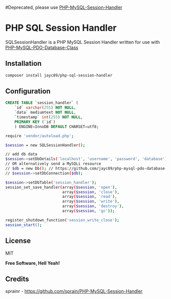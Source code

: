 #Deprecated, please use [PHP-MySQL-Session-Handler](https://github.com/jayc89/PHP-MySQL-Session-Handler)


PHP SQL Session Handler
=========

SQLSessionHandler is a PHP MySQL Session Handler written for use with [PHP-MySQL-PDO-Database-Class](https://github.com/jayc89/php-mysql-pdo-database-class)

Installation
--------------

```sh
composer install jayc89/php-sql-session-handler
```

Configuration
--------------

```sql
CREATE TABLE `session_handler` (
    `id` varchar(255) NOT NULL,
    `data` mediumtext NOT NULL,
    `timestamp` int(255) NOT NULL,
    PRIMARY KEY (`id`)
    ) ENGINE=InnoDB DEFAULT CHARSET=utf8;
```

```sh
require 'vendor/autoload.php';

$session = new SQLSessionHandler();

// add db data
$session->setDbDetails('localhost', 'username', 'password', 'database');
// OR alternatively send a MySQLi resource
// $db = new Db(); // https://github.com/jayc89/php-mysql-pdo-database-class
// $session->setDbConnection($db);

$session->setDbTable('session_handler');
session_set_save_handler(array($session, 'open'),
                         array($session, 'close'),
                         array($session, 'read'),
                         array($session, 'write'),
                         array($session, 'destroy'),
                         array($session, 'gc'));

register_shutdown_function('session_write_close');
session_start();

```


License
----

MIT


**Free Software, Hell Yeah!**


Credits
-----------

sprainr - https://github.com/sprain/PHP-MySQL-Session-Handler

